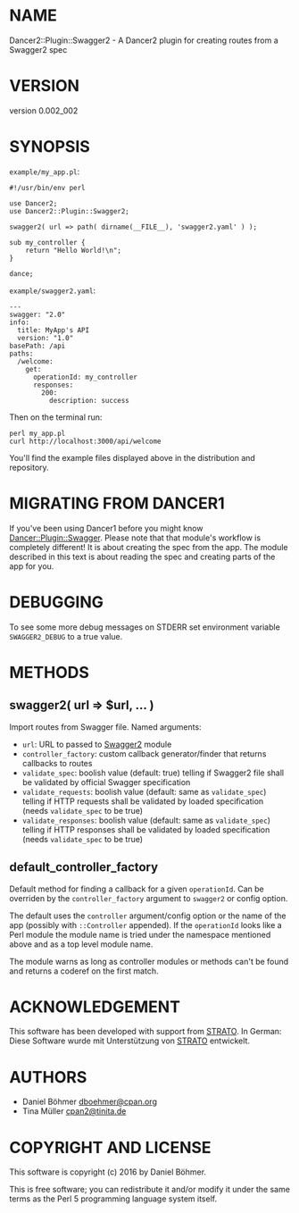 # NAME

Dancer2::Plugin::Swagger2 - A Dancer2 plugin for creating routes from a Swagger2 spec

# VERSION

version 0.002\_002

# SYNOPSIS

`example/my_app.pl`:

    #!/usr/bin/env perl

    use Dancer2;
    use Dancer2::Plugin::Swagger2;

    swagger2( url => path( dirname(__FILE__), 'swagger2.yaml' ) );

    sub my_controller {
        return "Hello World!\n";
    }

    dance;

`example/swagger2.yaml`:

    ---
    swagger: "2.0"
    info:
      title: MyApp's API
      version: "1.0"
    basePath: /api
    paths:
      /welcome:
        get:
          operationId: my_controller
          responses:
            200:
              description: success

Then on the terminal run:

    perl my_app.pl
    curl http://localhost:3000/api/welcome

You'll find the example files displayed above in the distribution and repository.

# MIGRATING FROM DANCER1

If you've been using Dancer1 before you might know [Dancer::Plugin::Swagger](https://metacpan.org/pod/Dancer::Plugin::Swagger).
Please note that that module's workflow is completely different! It is about
creating the spec from the app. The module described in this text is about
reading the spec and creating parts of the app for you.

# DEBUGGING

To see some more debug messages on STDERR set environment variable `SWAGGER2_DEBUG`
to a true value.

# METHODS

## swagger2( url => $url, ... )

Import routes from Swagger file. Named arguments:

- `url`: URL to passed to [Swagger2](https://metacpan.org/pod/Swagger2) module
- `controller_factory`: custom callback generator/finder that returns callbacks to routes
- `validate_spec`: boolish value (default: true) telling if Swagger2 file shall be validated by official Swagger specification
- `validate_requests`: boolish value (default: same as `validate_spec`) telling if HTTP requests shall be validated by loaded specification (needs `validate_spec` to be true)
- `validate_responses`: boolish value (default: same as `validate_spec`) telling if HTTP responses shall be validated by loaded specification (needs `validate_spec` to be true)

## default\_controller\_factory

Default method for finding a callback for a given `operationId`. Can be
overriden by the `controller_factory` argument to `swagger2` or config option.

The default uses the `controller` argument/config option or the name of
the app (possibly with `::Controller` appended). If the `operationId`
looks like a Perl module the module name is tried under the namespace
mentioned above and as a top level module name.

The module warns as long as controller modules or methods can't be found
and returns a coderef on the first match.

# ACKNOWLEDGEMENT

This software has been developed with support from [STRATO](https://www.strato.com/).
In German: Diese Software wurde mit Unterstützung von [STRATO](https://www.strato.de/) entwickelt.

# AUTHORS

- Daniel Böhmer <dboehmer@cpan.org>
- Tina Müller <cpan2@tinita.de>

# COPYRIGHT AND LICENSE

This software is copyright (c) 2016 by Daniel Böhmer.

This is free software; you can redistribute it and/or modify it under
the same terms as the Perl 5 programming language system itself.
